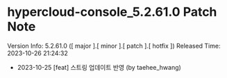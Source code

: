 # hypercloud-console_5.2.61.0 Patch Note

Version Info: 5.2.61.0 ([ major ].[ minor ].[ patch ].[ hotfix ])
Released Time: 2023-10-26 21:24:32

- 2023-10-25 [feat] 스트링 업데이트 반영 (by taehee_hwang) 
